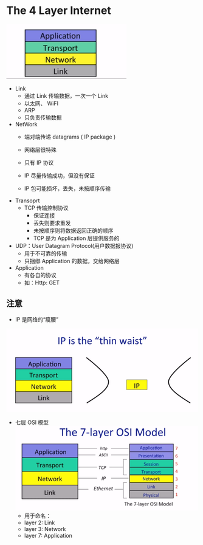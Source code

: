 # The 4 Layer Internet

![The 4 Layer Internet](imgs/fourlayer.png)
- Link
  - 通过 Link 传输数据，一次一个 Link
  - 以太网、 WiFI
  - ARP
  - 只负责传输数据
- NetWork
  - 端对端传递 datagrams ( IP package )
  - 网络层很特殊
  - 只有 IP 协议

  - IP 尽量传输成功，但没有保证
  - IP 包可能损坏，丢失，未按顺序传输
- Transoprt
  - TCP 传输控制协议
    - 保证连接
    - 丢失则要求重发
    - 未按顺序则将数据返回正确的顺序
    - TCP 是为 Application 层提供服务的
 - UDP：User Datagram Protocol(用户数据报协议)
   -  用于不可靠的传输
   -  只捆绑 Application 的数据，交给网络层
- Application
  -  有各自的协议
  -  如：Http: GET

## 注意
- IP 是网络的“瘦腰”

![thinWaist](imgs/thinWaist.png)

- 七层 OSI 模型  
![sevenLayer](imgs/sevenLayer.png)
  - 用于命名：
  - layer 2: Link
  - layer 3: Network
  - layer 7: Application
